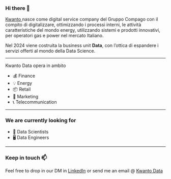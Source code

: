 ### Hi there 👋

<a href="https://www.kwanto.it/">Kwanto </a> nasce come digital service company del Gruppo Compago con il compito di digitalizzare, ottimizzando i processi interni, le attività caratteristiche del mondo energy, utilizzando sistemi e prodotti innovativi, per operatori gas e power nel mercato Italiano.

Nel 2024 viene costruita la business unit **Data**, con l’ottica di espandere i servizi offerti al mondo della Data Science.

---
Kwanto Data opera in ambito
- 💰 Finance
- 💡 Energy
- 📦 Retail
- 📣 Marketing
- 📞 Telecommunication

---

### We are currently looking for
- 🔬 Data Scientists
- 🖥 Data Engineers

---
### Keep in touch 📫 
Feel free to drop in our DM in <a href="https://www.linkedin.com/company/kwanto-srl/">LinkedIn</a> or send me an email @ <a href=mailto:a.pastelli@kwanto.it>Kwanto Data</a>
